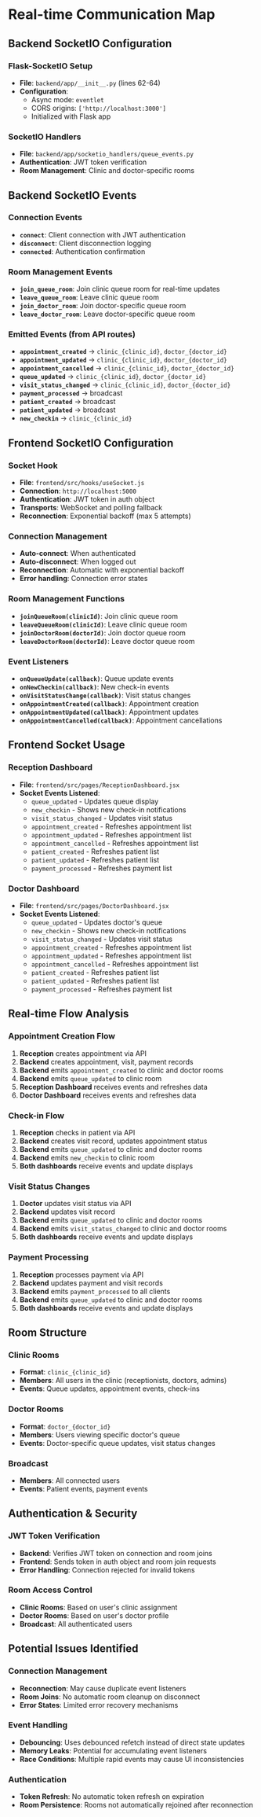 # Real-time Communication Map

## Backend SocketIO Configuration

### Flask-SocketIO Setup
- **File**: `backend/app/__init__.py` (lines 62-64)
- **Configuration**:
  - Async mode: `eventlet`
  - CORS origins: `['http://localhost:3000']`
  - Initialized with Flask app

### SocketIO Handlers
- **File**: `backend/app/socketio_handlers/queue_events.py`
- **Authentication**: JWT token verification
- **Room Management**: Clinic and doctor-specific rooms

## Backend SocketIO Events

### Connection Events
- **`connect`**: Client connection with JWT authentication
- **`disconnect`**: Client disconnection logging
- **`connected`**: Authentication confirmation

### Room Management Events
- **`join_queue_room`**: Join clinic queue room for real-time updates
- **`leave_queue_room`**: Leave clinic queue room
- **`join_doctor_room`**: Join doctor-specific queue room
- **`leave_doctor_room`**: Leave doctor-specific queue room

### Emitted Events (from API routes)
- **`appointment_created`** → `clinic_{clinic_id}`, `doctor_{doctor_id}`
- **`appointment_updated`** → `clinic_{clinic_id}`, `doctor_{doctor_id}`
- **`appointment_cancelled`** → `clinic_{clinic_id}`, `doctor_{doctor_id}`
- **`queue_updated`** → `clinic_{clinic_id}`, `doctor_{doctor_id}`
- **`visit_status_changed`** → `clinic_{clinic_id}`, `doctor_{doctor_id}`
- **`payment_processed`** → broadcast
- **`patient_created`** → broadcast
- **`patient_updated`** → broadcast
- **`new_checkin`** → `clinic_{clinic_id}`

## Frontend SocketIO Configuration

### Socket Hook
- **File**: `frontend/src/hooks/useSocket.js`
- **Connection**: `http://localhost:5000`
- **Authentication**: JWT token in auth object
- **Transports**: WebSocket and polling fallback
- **Reconnection**: Exponential backoff (max 5 attempts)

### Connection Management
- **Auto-connect**: When authenticated
- **Auto-disconnect**: When logged out
- **Reconnection**: Automatic with exponential backoff
- **Error handling**: Connection error states

### Room Management Functions
- **`joinQueueRoom(clinicId)`**: Join clinic queue room
- **`leaveQueueRoom(clinicId)`**: Leave clinic queue room
- **`joinDoctorRoom(doctorId)`**: Join doctor queue room
- **`leaveDoctorRoom(doctorId)`**: Leave doctor queue room

### Event Listeners
- **`onQueueUpdate(callback)`**: Queue update events
- **`onNewCheckin(callback)`**: New check-in events
- **`onVisitStatusChange(callback)`**: Visit status changes
- **`onAppointmentCreated(callback)`**: Appointment creation
- **`onAppointmentUpdated(callback)`**: Appointment updates
- **`onAppointmentCancelled(callback)`**: Appointment cancellations

## Frontend Socket Usage

### Reception Dashboard
- **File**: `frontend/src/pages/ReceptionDashboard.jsx`
- **Socket Events Listened**:
  - `queue_updated` - Updates queue display
  - `new_checkin` - Shows new check-in notifications
  - `visit_status_changed` - Updates visit status
  - `appointment_created` - Refreshes appointment list
  - `appointment_updated` - Refreshes appointment list
  - `appointment_cancelled` - Refreshes appointment list
  - `patient_created` - Refreshes patient list
  - `patient_updated` - Refreshes patient list
  - `payment_processed` - Refreshes payment list

### Doctor Dashboard
- **File**: `frontend/src/pages/DoctorDashboard.jsx`
- **Socket Events Listened**:
  - `queue_updated` - Updates doctor's queue
  - `new_checkin` - Shows new check-in notifications
  - `visit_status_changed` - Updates visit status
  - `appointment_created` - Refreshes appointment list
  - `appointment_updated` - Refreshes appointment list
  - `appointment_cancelled` - Refreshes appointment list
  - `patient_created` - Refreshes patient list
  - `patient_updated` - Refreshes patient list
  - `payment_processed` - Refreshes payment list

## Real-time Flow Analysis

### Appointment Creation Flow
1. **Reception** creates appointment via API
2. **Backend** creates appointment, visit, payment records
3. **Backend** emits `appointment_created` to clinic and doctor rooms
4. **Backend** emits `queue_updated` to clinic room
5. **Reception Dashboard** receives events and refreshes data
6. **Doctor Dashboard** receives events and refreshes data

### Check-in Flow
1. **Reception** checks in patient via API
2. **Backend** creates visit record, updates appointment status
3. **Backend** emits `queue_updated` to clinic and doctor rooms
4. **Backend** emits `new_checkin` to clinic room
5. **Both dashboards** receive events and update displays

### Visit Status Changes
1. **Doctor** updates visit status via API
2. **Backend** updates visit record
3. **Backend** emits `queue_updated` to clinic and doctor rooms
4. **Backend** emits `visit_status_changed` to clinic and doctor rooms
5. **Both dashboards** receive events and update displays

### Payment Processing
1. **Reception** processes payment via API
2. **Backend** updates payment and visit records
3. **Backend** emits `payment_processed` to all clients
4. **Backend** emits `queue_updated` to clinic and doctor rooms
5. **Both dashboards** receive events and update displays

## Room Structure

### Clinic Rooms
- **Format**: `clinic_{clinic_id}`
- **Members**: All users in the clinic (receptionists, doctors, admins)
- **Events**: Queue updates, appointment events, check-ins

### Doctor Rooms
- **Format**: `doctor_{doctor_id}`
- **Members**: Users viewing specific doctor's queue
- **Events**: Doctor-specific queue updates, visit status changes

### Broadcast
- **Members**: All connected users
- **Events**: Patient events, payment events

## Authentication & Security

### JWT Token Verification
- **Backend**: Verifies JWT token on connection and room joins
- **Frontend**: Sends token in auth object and room join requests
- **Error Handling**: Connection rejected for invalid tokens

### Room Access Control
- **Clinic Rooms**: Based on user's clinic assignment
- **Doctor Rooms**: Based on user's doctor profile
- **Broadcast**: All authenticated users

## Potential Issues Identified

### Connection Management
- **Reconnection**: May cause duplicate event listeners
- **Room Joins**: No automatic room cleanup on disconnect
- **Error States**: Limited error recovery mechanisms

### Event Handling
- **Debouncing**: Uses debounced refetch instead of direct state updates
- **Memory Leaks**: Potential for accumulating event listeners
- **Race Conditions**: Multiple rapid events may cause UI inconsistencies

### Authentication
- **Token Refresh**: No automatic token refresh on expiration
- **Room Persistence**: Rooms not automatically rejoined after reconnection